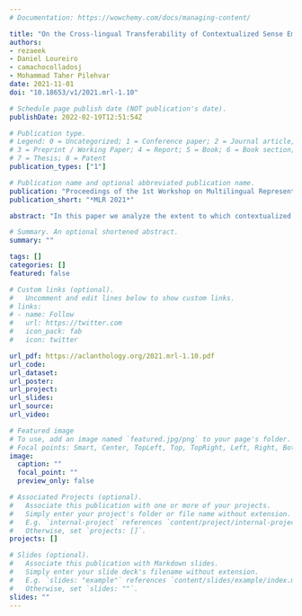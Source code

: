 ```yaml
---
# Documentation: https://wowchemy.com/docs/managing-content/

title: "On the Cross-lingual Transferability of Contextualized Sense Embeddings"
authors:
- rezaeek
- Daniel Loureiro
- camachocolladosj
- Mohammad Taher Pilehvar
date: 2021-11-01
doi: "10.18653/v1/2021.mrl-1.10"

# Schedule page publish date (NOT publication's date).
publishDate: 2022-02-19T12:51:54Z

# Publication type.
# Legend: 0 = Uncategorized; 1 = Conference paper; 2 = Journal article;
# 3 = Preprint / Working Paper; 4 = Report; 5 = Book; 6 = Book section;
# 7 = Thesis; 8 = Patent
publication_types: ["1"]

# Publication name and optional abbreviated publication name.
publication: "Proceedings of the 1st Workshop on Multilingual Representation Learning"
publication_short: "*MLR 2021*"

abstract: "In this paper we analyze the extent to which contextualized sense embeddings, i.e., sense embeddings that are computed based on contextualized word embeddings, are transferable across languages.To this end, we compiled a unified cross-lingual benchmark for Word Sense Disambiguation. We then propose two simple strategies to transfer sense-specific knowledge across languages and test them on the benchmark.Experimental results show that this contextualized knowledge can be effectively transferred to similar languages through pre-trained multilingual language models, to the extent that they can out-perform monolingual representations learnednfrom existing language-specific data."

# Summary. An optional shortened abstract.
summary: ""

tags: []
categories: []
featured: false

# Custom links (optional).
#   Uncomment and edit lines below to show custom links.
# links:
# - name: Follow
#   url: https://twitter.com
#   icon_pack: fab
#   icon: twitter

url_pdf: https://aclanthology.org/2021.mrl-1.10.pdf
url_code:
url_dataset:
url_poster:
url_project:
url_slides:
url_source:
url_video:

# Featured image
# To use, add an image named `featured.jpg/png` to your page's folder. 
# Focal points: Smart, Center, TopLeft, Top, TopRight, Left, Right, BottomLeft, Bottom, BottomRight.
image:
  caption: ""
  focal_point: ""
  preview_only: false

# Associated Projects (optional).
#   Associate this publication with one or more of your projects.
#   Simply enter your project's folder or file name without extension.
#   E.g. `internal-project` references `content/project/internal-project/index.md`.
#   Otherwise, set `projects: []`.
projects: []

# Slides (optional).
#   Associate this publication with Markdown slides.
#   Simply enter your slide deck's filename without extension.
#   E.g. `slides: "example"` references `content/slides/example/index.md`.
#   Otherwise, set `slides: ""`.
slides: ""
---
```

